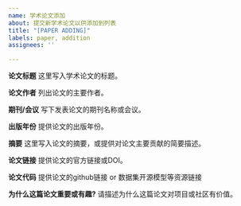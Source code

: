 ```yaml
---
name: 学术论文添加
about: 提交新学术论文以供添加到列表
title: "[PAPER ADDING]"
labels: paper, addition
assignees: ''

---
```


**论文标题**
这里写入学术论文的标题。

**论文作者**
列出论文的主要作者。

**期刊/会议**
写下发表论文的期刊名称或会议。

**出版年份**
提供论文的出版年份。

**摘要**
这里写入论文的摘要，或提供对论文主要贡献的简要描述。

**论文链接**
提供论文的官方链接或DOI。

**论文代码**
提供论文的github链接 or 数据集开源模型等资源链接

**为什么这篇论文重要或有趣?**
请描述为什么这篇论文对项目或社区有价值。
